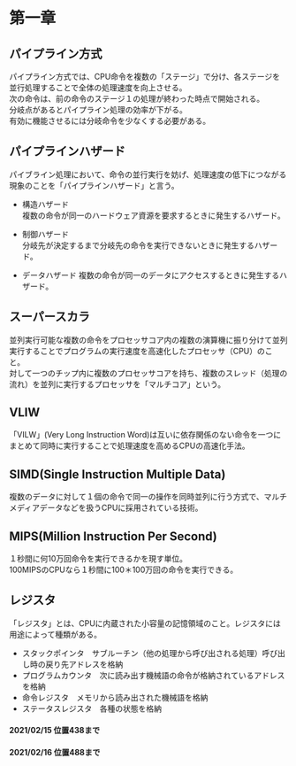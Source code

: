 # 第一章
## パイプライン方式
パイプライン方式では、CPU命令を複数の「ステージ」で分け、各ステージを並行処理することで全体の処理速度を向上させる。  
次の命令は、前の命令のステージ１の処理が終わった時点で開始される。  
分岐点があるとパイプライン処理の効率が下がる。  
有効に機能させるには分岐命令を少なくする必要がある。

## パイプラインハザード
パイブライン処理において、命令の並行実行を妨げ、処理速度の低下につながる現象のことを「パイプラインハザード」と言う。
  
- 構造ハザード  
複数の命令が同一のハードウェア資源を要求するときに発生するハザード。  
  
- 制御ハザード  
分岐先が決定するまで分岐先の命令を実行できないときに発生するハザード。  
  
- データハザード
複数の命令が同一のデータにアクセスするときに発生するハザード。 

## スーパースカラ
並列実行可能な複数の命令をプロセッサコア内の複数の演算機に振り分けて並列実行することでプログラムの実行速度を高速化したプロセッサ（CPU）のこと。  
対して一つのチップ内に複数のプロセッサコアを持ち、複数のスレッド（処理の流れ）を並列に実行するプロセッサを「マルチコア」という。

## VLIW
「VILW」(Very Long Instruction Word)は互いに依存関係のない命令を一つにまとめて同時に実行することで処理速度を高めるCPUの高速化手法。
## SIMD(Single Instruction Multiple Data)
複数のデータに対して１個の命令で同一の操作を同時並列に行う方式で、マルチメディアデータなどを扱うCPUに採用されている技術。  

## MIPS(Million Instruction Per Second)  
１秒間に何10万回命令を実行できるかを現す単位。  
100MIPSのCPUなら１秒間に100＊100万回の命令を実行できる。  

## レジスタ
「レジスタ」とは、CPUに内蔵された小容量の記憶領域のこと。レジスタには用途によって種類がある。  

- スタックポインタ　サブルーチン（他の処理から呼び出される処理）呼び出し時の戻り先アドレスを格納
- プログラムカウンタ　次に読み出す機械語の命令が格納されているアドレスを格納  
- 命令レジスタ　メモリから読み出された機械語を格納  
- ステータスレジスタ　各種の状態を格納

#### 2021/02/15 位置438まで  
#### 2021/02/16 位置488まで